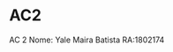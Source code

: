 # AC2
<html>
    <head>
               AC 2
    </head>
        <body>
	Nome: Yale Maira Batista RA:1802174
        </body>
